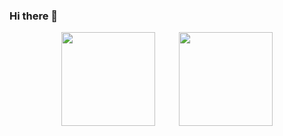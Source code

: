 ### Hi there 👋

<div align="center">
    
 <img height=150 src="https://github-readme-stats.vercel.app/api?username=BunyaminSanli&show_icons=true&theme=radical"/>
 <img width=30/>
 <img height=150  src="https://github-readme-stats.vercel.app/api/top-langs/?username=BunyaminSanli&layout=compact">
  </div>

<!--
**BunyaminSanli/BunyaminSanli** is a ✨ _special_ ✨ repository because its `README.md` (this file) appears on your GitHub profile.

Here are some ideas to get you started:

- 🔭 I’m currently working on ...
- 🌱 I’m currently learning ...
- 👯 I’m looking to collaborate on ...
- 🤔 I’m looking for help with ...
- 💬 Ask me about ...
- 📫 How to reach me: ...
- 😄 Pronouns: ...
- ⚡ Fun fact: ...
-->
